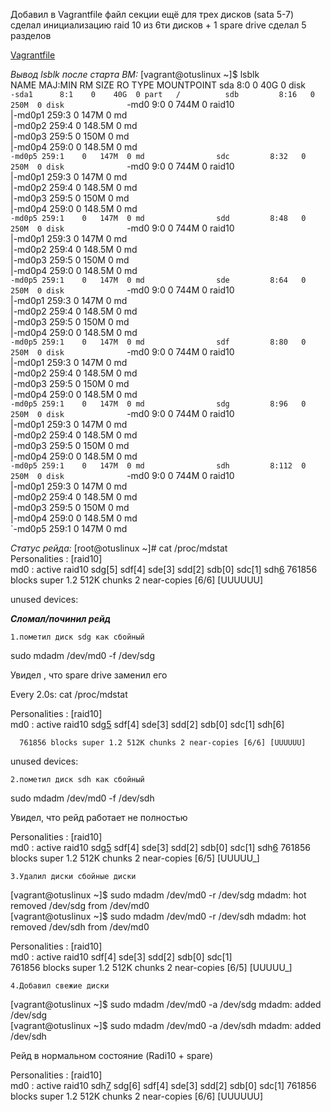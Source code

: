 Добавил в Vagrantfile файл секции ещё для трех дисков (sata 5-7) 
сделал инициализацию raid 10 из 6ти дисков + 1 spare drive
сделал 5 разделов

[Vagrantfile](https://github.com/alekseyd42/otus-linux/blob/master/hw_less2/Vagrantfile) 

*Вывод lsblk после старта ВМ:*
[vagrant@otuslinux ~]$ lsblk                    
NAME      MAJ:MIN RM   SIZE RO TYPE   MOUNTPOINT
sda         8:0    0    40G  0 disk             
`-sda1      8:1    0    40G  0 part   /         
sdb         8:16   0   250M  0 disk             
`-md0       9:0    0   744M  0 raid10           
  |-md0p1 259:3    0   147M  0 md               
  |-md0p2 259:4    0 148.5M  0 md               
  |-md0p3 259:5    0   150M  0 md               
  |-md0p4 259:0    0 148.5M  0 md               
  `-md0p5 259:1    0   147M  0 md               
sdc         8:32   0   250M  0 disk             
`-md0       9:0    0   744M  0 raid10           
  |-md0p1 259:3    0   147M  0 md               
  |-md0p2 259:4    0 148.5M  0 md               
  |-md0p3 259:5    0   150M  0 md               
  |-md0p4 259:0    0 148.5M  0 md               
  `-md0p5 259:1    0   147M  0 md               
sdd         8:48   0   250M  0 disk             
`-md0       9:0    0   744M  0 raid10           
  |-md0p1 259:3    0   147M  0 md               
  |-md0p2 259:4    0 148.5M  0 md               
  |-md0p3 259:5    0   150M  0 md               
  |-md0p4 259:0    0 148.5M  0 md               
  `-md0p5 259:1    0   147M  0 md               
sde         8:64   0   250M  0 disk             
`-md0       9:0    0   744M  0 raid10           
  |-md0p1 259:3    0   147M  0 md               
  |-md0p2 259:4    0 148.5M  0 md               
  |-md0p3 259:5    0   150M  0 md               
  |-md0p4 259:0    0 148.5M  0 md               
  `-md0p5 259:1    0   147M  0 md               
sdf         8:80   0   250M  0 disk             
`-md0       9:0    0   744M  0 raid10           
  |-md0p1 259:3    0   147M  0 md               
  |-md0p2 259:4    0 148.5M  0 md               
  |-md0p3 259:5    0   150M  0 md               
  |-md0p4 259:0    0 148.5M  0 md               
  `-md0p5 259:1    0   147M  0 md               
sdg         8:96   0   250M  0 disk             
`-md0       9:0    0   744M  0 raid10           
  |-md0p1 259:3    0   147M  0 md               
  |-md0p2 259:4    0 148.5M  0 md               
  |-md0p3 259:5    0   150M  0 md               
  |-md0p4 259:0    0 148.5M  0 md               
  `-md0p5 259:1    0   147M  0 md               
sdh         8:112  0   250M  0 disk             
`-md0       9:0    0   744M  0 raid10           
  |-md0p1 259:3    0   147M  0 md               
  |-md0p2 259:4    0 148.5M  0 md               
  |-md0p3 259:5    0   150M  0 md               
  |-md0p4 259:0    0 148.5M  0 md               
  `-md0p5 259:1    0   147M  0 md               

*Статус рейда:*
[root@otuslinux ~]# cat /proc/mdstat                                   
Personalities : [raid10]                                               
md0 : active raid10 sdg[5] sdf[4] sde[3] sdd[2] sdb[0] sdc[1] sdh[6](S)
      761856 blocks super 1.2 512K chunks 2 near-copies [6/6] [UUUUUU] 
                                                                       
unused devices: <none>                                                 

***Сломал/починил рейд***

    1.пометил диск sdg как сбойный

sudo mdadm /dev/md0 -f /dev/sdg

Увидел , что spare drive заменил его 

Every 2.0s: cat /proc/mdstat                                           
                                                                       
Personalities : [raid10]                                               
md0 : active raid10 sdg[5](F) sdf[4] sde[3] sdd[2] sdb[0] sdc[1] sdh[6]
      
      761856 blocks super 1.2 512K chunks 2 near-copies [6/6] [UUUUUU] 
                                                                       
unused devices: <none>                                                 
    
    2.пометил диск sdh как сбойный

sudo mdadm /dev/md0 -f /dev/sdh

Увидел, что рейд работает не полностью

Personalities : [raid10]                                                  
md0 : active raid10 sdg[5](F) sdf[4] sde[3] sdd[2] sdb[0] sdc[1] sdh[6](F)
      761856 blocks super 1.2 512K chunks 2 near-copies [6/5] [UUUUU_]
    
    3.Удалил диски сбойные диски

[vagrant@otuslinux ~]$ sudo mdadm /dev/md0 -r /dev/sdg 
mdadm: hot removed /dev/sdg from /dev/md0              
[vagrant@otuslinux ~]$ sudo mdadm /dev/md0 -r /dev/sdh 
mdadm: hot removed /dev/sdh from /dev/md0              

Personalities : [raid10]                                               
md0 : active raid10 sdf[4] sde[3] sdd[2] sdb[0] sdc[1]                 
      761856 blocks super 1.2 512K chunks 2 near-copies [6/5] [UUUUU_] 

    4.Добавил свежие диски

[vagrant@otuslinux ~]$ sudo mdadm /dev/md0 -a /dev/sdg 
mdadm: added /dev/sdg                                  
[vagrant@otuslinux ~]$ sudo mdadm /dev/md0 -a /dev/sdh 
mdadm: added /dev/sdh                                  

Рейд в нормальном состояние (Radi10 + spare)

Personalities : [raid10]                                               
md0 : active raid10 sdh[7](S) sdg[6] sdf[4] sde[3] sdd[2] sdb[0] sdc[1]
      761856 blocks super 1.2 512K chunks 2 near-copies [6/6] [UUUUUU] 










